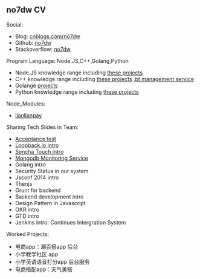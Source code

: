 ## no7dw CV

Social:
 - Blog: [cnblogs.com/no7dw][1]
 - Github: [no7dw][2]
 - Stackoverflow: [no7dw][3]

Program Language: Node.JS,C++,Golang,Python

 - Node.JS knowledge range including [these projects][4]
 - C++ knowledge range including [these projects][5] ,[bt management service][6]
 - Golange [projects][7]
 - Python knowledge range including [these projects][8]

Node_Modules:

 - [lianlianpay][9]

Sharing Tech Slides in Team: 
 - [Acceptance test][10]
 - [Loopback.io intro][11]
 - [Sencha Touch intro][12]
 - [Mongodb Monitoring Service][13]
 - Golang intro
 - Security Status in our system
 - Jsconf 2014 intro
 - Thenjs
 - Grunt for backend
 - Backend development intro
 - Design Pattern in Javascript
 - OKR intro
 - GTD intro
 - Jenkins intro: Continues Intergration System

Worked Projects:
 - 电商app：潮百搭app 后台 
 - 小学教学社区 app 
 - 小学英语语音打分app 后台服务
 - 电商搭配app：天气美搭


  [1]: http://www.cnblogs.com/no7dw
  [2]: www.github.com/no7dw
  [3]: http://stackoverflow.com/users/2412549/no7dw?tab=profile
  [4]: https://github.com/no7dw/lianlianpay
  [5]: https://github.com/no7dw/cplusplus-learning
  [6]: https://github.com/no7dw/btpd
  [7]: https://github.com/no7dw/go-practice
  [8]: https://github.com/no7dw/python-learning
  [9]: https://www.npmjs.com/package/lianlianpay
  [10]: https://github.com/no7dw/acceptance-test-slide
  [11]: https://github.com/no7dw/loopback.io-slide
  [12]: https://github.com/no7dw/SenchaTouch-slide
  [13]: https://github.com/no7dw/mms-slide
